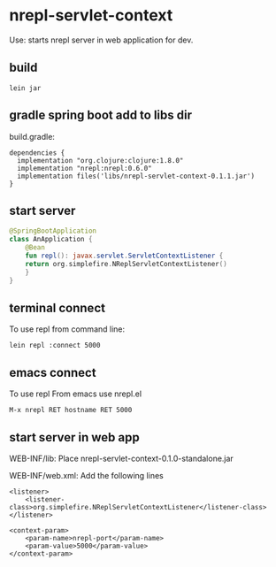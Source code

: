 # nrepl-servlet-context

Use: starts nrepl server in web application for dev.

## build

```
lein jar
```

## gradle spring boot add to libs dir

build.gradle:

```
dependencies {
  implementation "org.clojure:clojure:1.8.0"
  implementation "nrepl:nrepl:0.6.0"
  implementation files('libs/nrepl-servlet-context-0.1.1.jar')
}
```

## start server

```kotlin
@SpringBootApplication
class AnApplication {
    @Bean
    fun repl(): javax.servlet.ServletContextListener {
	return org.simplefire.NReplServletContextListener()
    }
}
```

## terminal connect

To use repl from command line: 

    lein repl :connect 5000
    
## emacs connect

To use repl From emacs use nrepl.el

    M-x nrepl RET hostname RET 5000

## start server in web app

WEB-INF/lib: Place nrepl-servlet-context-0.1.0-standalone.jar

WEB-INF/web.xml: Add the following lines

    <listener>
        <listener-class>org.simplefire.NReplServletContextListener</listener-class>
    </listener>

    <context-param>
        <param-name>nrepl-port</param-name>
        <param-value>5000</param-value>
    </context-param>
